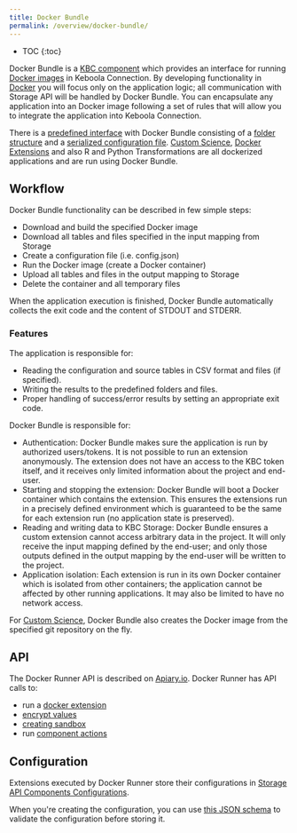 ```yaml
---
title: Docker Bundle
permalink: /overview/docker-bundle/
---
```


* TOC
{:toc}

Docker Bundle is a [KBC component](/overview/) which provides an interface for
running [Docker images](/extend/docker/tutorial) in Keboola Connection.
By developing functionality in [Docker](https://www.docker.com/) you will focus only on the application logic; all communication
with Storage API will be handled by Docker Bundle. You can encapsulate any application into an Docker image
following a set of rules that will allow you to integrate the application into Keboola Connection.

There is a [predefined interface](/extend/common-interface/) with Docker Bundle consisting of a
[folder structure](/extend/common-interface/) and a [serialized configuration file](/extend/common-interface/config-file/).
[Custom Science](/extend/custom-science/), [Docker Extensions](/extend/docker/) and also
R and Python Transformations are all dockerized applications and are run using Docker Bundle.

## Workflow

Docker Bundle functionality can be described in few simple steps:

- Download and build the specified Docker image
- Download all tables and files specified in the input mapping from Storage
- Create a configuration file (i.e. config.json)
- Run the Docker image (create a Docker container)
- Upload all tables and files in the output mapping to Storage
- Delete the container and all temporary files

When the application execution is finished, Docker Bundle automatically collects the exit code and the content of STDOUT and STDERR.

### Features

The application is responsible for:

- Reading the configuration and source tables in CSV format and files (if specified).
- Writing the results to the predefined folders and files.
- Proper handling of success/error results by setting an appropriate exit code.

Docker Bundle is responsible for:

- Authentication: Docker Bundle makes sure the application is run by authorized users/tokens.
It is not possible to run an extension anonymously. The extension does not have an access to the KBC token
itself, and it receives only limited information about the project and end-user.
- Starting and stopping the extension: Docker Bundle will boot a Docker container which contains the
extension. This ensures the extensions run in a precisely defined environment which is guaranteed to
be the same for each extension run (no application state is preserved).
- Reading and writing data to KBC Storage: Docker Bundle ensures a custom extension
cannot access arbitrary data in the project. It will only receive the input mapping defined by the end-user;
and only those outputs defined in the output mapping by the end-user will be written to the project.
- Application isolation: Each extension is run in its own Docker container which is isolated from other
containers; the application cannot be affected by other running applications. It may also be limited
to have no network access.

For [Custom Science](/extend/custom-science/), Docker Bundle also creates the Docker image from the
specified git repository on the fly.

## API

The Docker Runner API is described on [Apiary.io](http://docs.kebooladocker.apiary.io/). Docker Runner
has API calls to:

- run a [docker extension](/extend/docker/)
- [encrypt values](/overview/encryption/)
- [creating sandbox](/extend/common-interface/sandbox/)
- run [component actions](/extend/common-interface/actions/)

## Configuration

Extensions executed by Docker Runner store their configurations in
[Storage API Components Configurations](http://docs.keboola.apiary.io/#reference/component-configurations).

When you're creating the configuration, you can use
[this JSON schema](https://github.com/keboola/docker-bundle/blob/master/Resources/schemas/configuration.json)
to validate the configuration before storing it.

